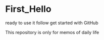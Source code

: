 # First_Hello
ready to use it follow get started with GitHub

This repository is only for memos of daily life
